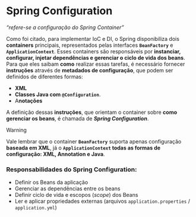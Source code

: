 # Spring Configuration

*“refere-se a configuração do Spring Container”*  

Como foi citado, para implementar IoC e DI, o Spring disponibiliza dois **containers** principais, representados pelas interfaces **`BeanFactory`** e **`ApplicationContext`**. Esses containers são responsáveis por **instanciar, configurar, injetar dependências e gerenciar o ciclo de vida dos beans**. Para que eles saibam **como** realizar essas tarefas, é necessário fornecer **instruções** através de **metadados de configuração**, que podem ser definidos de diferentes formas: 

- **XML**
- **Classes Java com `@Configuration`**.
- A**notações**

A definição dessas **instruções**, que orientam o container sobre **como gerenciar os beans**, é chamada de ***Spring Configuration***.
> [!WARNING]
> Vale lembrar que o container **`BeanFactory`** suporta apenas configuração **baseada em XML**, já o **`ApplicationContext` todas as formas de configuração: XML, Annotation e Java**.


### Responsabilidades do **Spring Configuration**:

- Definir os Beans da aplicação
- Gerenciar as dependências entre os beans
- Definir ciclo de vida e escopos (*scope*) dos Beans
- Ler e aplicar propriedades externas (arquivos `application.properties` / `application.yml`)
